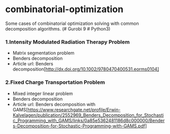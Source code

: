 # combinatorial-optimization
Some cases of combinatorial optimization solving with common decomposition algorithms.
(# Gurobi 9 # Python3)
### 1.Intensity Modulated Radiation Therapy Problem
+ Matrix segmentation problem
+ Benders decomposition
+ Article url:
Benders decomposition[http://dx.doi.org/10.1002/9780470400531.eorms0104]
### 2.Fixed Charge Transportation Problem
+ Mixed integer linear problem
+ Benders decomposition
+ Article url:
Benders decomposition with GAMS[https://www.researchgate.net/profile/Erwin-Kalvelagen/publication/2552969_Benders_Decomposition_for_Stochastic_Programming_with_GAMS/links/0a85e5362481186d8c000000/Benders-Decomposition-for-Stochastic-Programming-with-GAMS.pdf]
